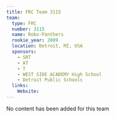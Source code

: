 ```yaml
---
title: FRC Team 3115
team:
  type: FRC
  number: 3115
  name: Robo-Panthers
  rookie_year: 2009
  location: Detroit, MI, USA
  sponsors:
    - SRT
    - AT
    - T
    - WEST SIDE ACADEMY High School
    - Detroit Public Schools
  links:
    Website: 
---
```

No content has been added for this team
